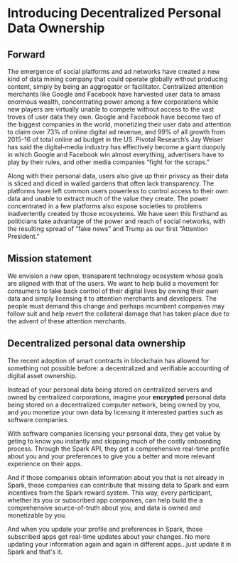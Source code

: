 # Introducing Decentralized Personal Data Ownership

## Forward

The emergence of social platforms and ad networks have created a new kind of data mining company that could operate globally without producing content, simply by being an aggregator or facilitator. Centralized attention merchants like Google and Facebook ​have harvested user data to amass enormous wealth, concentrating power among a few corporations while new players are virtually unable to compete without access to the vast troves of user data they own. Google and Facebook have become two of the biggest companies in the world, monetizing their user data and attention to claim over 73% of online digital ad revenue, and 99% of all growth from 2015-16 of total online ad budget in the US. Pivotal Research’s Jay Weiser has said the digital-media industry has effectively become a giant duopoly in which Google and Facebook win almost everything, advertisers have to play by their rules, and other media companies “fight for the scraps.”  

Along with their personal data, users also give up their privacy as their data is sliced and diced in walled gardens that often lack transparency. The platforms have left common users powerless to control access to their own data and unable to extract much of the value they create. The power concentrated in a few platforms also expose societies to problems inadvertently created by those ecosystems. We have seen this firsthand as politicians take advantage of the power and reach of social networks, with the resulting spread of “fake news” and Trump as our first “Attention President.”

## Mission statement

We envision a new open, transparent technology ecosystem whose goals are aligned with that of the users. We want to help build a movement for consumers to take back control of their digital lives by owning their own data and simply licensing it to attention merchants and developers. The people must demand this change and perhaps incumbent companies may follow suit and help revert the collateral damage that has taken place due to the advent of these attention merchants.

## Decentralized personal data ownership

The recent adoption of smart contracts in blockchain has allowed for something not possible before: a decentralized and verifiable accounting of digital asset ownership.

Instead of your personal data being stored on centralized servers and owned by centralized corporations, imagine your **encrypted** personal data being stored on a decentralized computer network, being owned by you, and you monetize your own data by licensing it interested parties such as software companies.

With software companies licensing your personal data, they get value by geting to know you instantly and skipping much of the costly onboarding process. Through the Spark API, they get a comprehensive real-time profile about you and your preferences to give you a better and more relevant experience on their apps. 

And if those companies obtain information about you that is not already in Spark, those companies can contribute that missing data to Spark and earn incentives from the Spark reward system. This way, every participant, whether its you or subscribed app companies, can help build the a comprehensive source-of-truth about you, and data is owned and monetizable by you.

And when you update your profile and preferences in Spark, those subscribed apps get real-time updates about your changes. No more updating your information again and again in different apps...just update it in Spark and that's it.